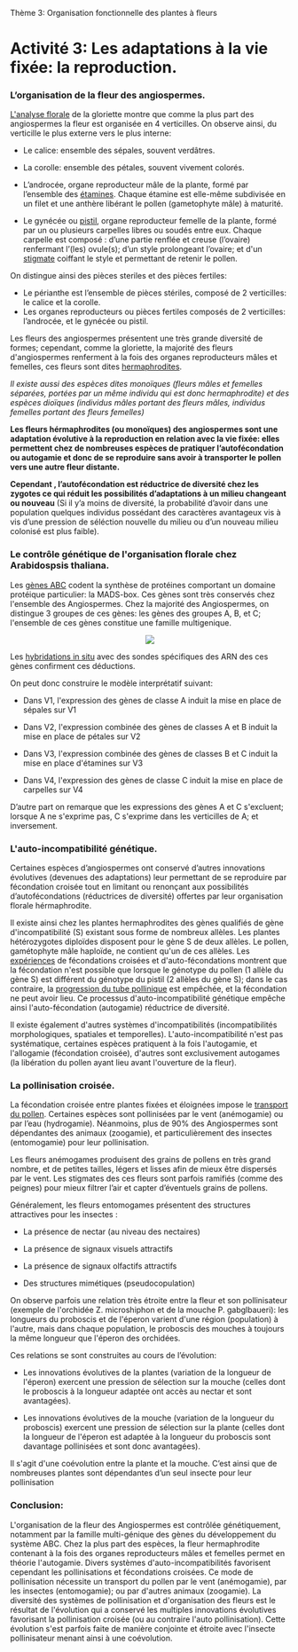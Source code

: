 <p>Thème 3: Organisation fonctionnelle des plantes à fleurs</p>

# Activité 3: Les adaptations à la vie fixée: la reproduction.

### L’organisation de la fleur des angiospermes. 

[L'analyse florale](https://oversas.org/ipfs/QmUj6tS14wz2fZfzwxCPFjaYNB9vMLvW67F8QcAdmb9vhA) de la gloriette montre que comme la plus part des angiospermes la fleur est organisée en 4 verticilles. On observe ainsi, du verticille le plus externe vers le plus interne:

- Le calice: ensemble des sépales, souvent verdâtres.

- La corolle: ensemble des pétales, souvent vivement colorés.

- L’androcée, organe reproducteur mâle de la plante, formé par l’ensemble des [étamines](https://oversas.org/ipfs/QmP1eu8ZsY8H9BpoJLNk1zfTmEPaLZym7hZqtCySMaxuNH). Chaque étamine est elle-même subdivisée en un filet et une anthère libérant le pollen (gametophyte mâle) à maturité.

- Le gynécée ou [pistil](https://oversas.org/ipfs/QmWdFnqpsdRjAs98zUtCZ2s3QxVZrg6XdCKWXCBCteX1dL), organe reproducteur femelle de la plante, formé par un ou plusieurs carpelles libres ou soudés entre eux. Chaque carpelle est composé : d’une partie renflée et creuse (l’ovaire) renfermant l’(les) ovule(s); d’un style prolongeant l’ovaire; et d'un [stigmate](https://oversas.org/ipfs/QmZvC7uV7AUk2YD92rSA2RaNqMjoquhsKbrUNQyWLifseF) coiffant le style et permettant de retenir le pollen.

On distingue ainsi des pièces steriles et des pièces fertiles:

- Le périanthe est l’ensemble de pièces stériles, composé de 2 verticilles: le calice et la corolle.
- Les organes reproducteurs ou pièces fertiles composés de 2 verticilles: l’androcée, et le gynécée ou pistil.

Les fleurs des angiospermes présentent une très grande diversité de formes; cependant, comme la gloriette, la majorité des fleurs d'angiospermes renferment à la fois des organes reproducteurs mâles et femelles, ces fleurs sont dites [hermaphrodites](https://oversas.org/ipfs/QmRJt7ZxxqNqpQ4d1pLVN32C8tXXXWAXYTjpZth8scRaQc). 

*Il existe aussi des espèces dites monoïques (fleurs mâles et femelles séparées, portées par un même individu qui est donc hermaphrodite) et des espèces dioïques (individus mâles portant des fleurs mâles, individus femelles portant des fleurs femelles)*

**Les fleurs hérmaphrodites (ou monoïques) des angiospermes sont une adaptation évolutive à la reproduction en relation avec la vie fixée: elles permettent chez de nombreuses espèces de pratiquer l’autofécondation ou autogamie et donc de se reproduire sans avoir à transporter le pollen vers une autre fleur distante.**

**Cependant , l’autofécondation est réductrice de diversité chez les zygotes ce qui réduit les possibilités d’adaptations à un milieu changeant ou nouveau** (Si il y’a moins de diversité, la probabilité d’avoir dans une population quelques individus possédant des caractères avantageux vis à vis d’une pression de séléction nouvelle du milieu ou d’un nouveau milieu colonisé est plus faible).

### Le contrôle génétique de l'organisation florale chez Arabidospsis thaliana.

Les [gènes ABC](https://oversas.org/ipfs/Qmeu6AQ2dS3P7XCfQX2TnwQKYR25aujmi2ew2VefaBS6CS) codent la synthèse de protéines comportant un domaine protéique particulier: la MADS-box. Ces gènes sont très conservés chez l'ensemble des Angiospermes. Chez la majorité des Angiospermes, on distingue 3 groupes de ces gènes: les gènes des groupes A, B, et C; l'ensemble de ces gènes constitue une famille multigenique.

<div align=center><a href="https://oversas.org/ipfs/QmRWvangg9STgRYEi1D4zrSLho1qtBv87jWssMfJBxGjcF"><img src="https://oversas.org/ipfs/QmRWvangg9STgRYEi1D4zrSLho1qtBv87jWssMfJBxGjcF"></a></div>

Les [hybridations in situ](https://oversas.org/ipfs/Qmeu6AQ2dS3P7XCfQX2TnwQKYR25aujmi2ew2VefaBS6CS) avec des sondes spécifiques des ARN des ces gènes confirment ces déductions.

On peut donc construire le modèle interprétatif suivant:

- Dans V1, l'expression des gènes de classe A induit la mise en place de sépales sur V1

- Dans V2, l'expression combinée des gènes de classes A et B induit la mise en place de pétales sur V2

- Dans V3, l'expression combinée des gènes de classes B et C induit la mise en place d'étamines sur V3

- Dans V4, l'expression des gènes de classe C induit la mise en place de carpelles sur V4


D’autre part on remarque que les expressions des gènes A et C s'excluent; lorsque A ne s'exprime pas, C s'exprime dans les verticilles de A; et inversement.

### L'auto-incompatibilité génétique. 

Certaines espèces d’angiospermes ont conservé d’autres innovations évolutives (devenues des adaptations) leur permettant de se reproduire par fécondation croisée tout en limitant ou renonçant aux possibilités d’autofécondations (réductrices de diversité) offertes par leur organisation florale hérmaphrodite.

Il existe ainsi chez les plantes hermaphrodites des gènes qualifiés de gène d'incompatibilité (S) existant sous forme de nombreux allèles. Les plantes hétérozygotes diploïdes disposent pour le gène S de deux allèles. Le pollen, gamétophyte mâle haploïde, ne contient qu'un de ces allèles. Les [expériences](https://oversas.org/ipfs/QmRr3XZYAPpptCUrt9zwn1F4Q92CEZzD9eLbb6QKbuDwbu) de fécondations croisées et d'auto-fécondations montrent que la fécondation n'est possible que lorsque le génotype du pollen (1 allèle du gène S) est différent du génotype du pistil (2 allèles du gène S); dans le cas contraire, la [progression du tube pollinique](https://oversas.org/ipfs/QmYBsxfTXc61B1SiRvXo5nXBdigBiKNmAaTChRdeF9b3QR) est empêchée, et la fécondation ne peut avoir lieu. Ce processus d'auto-incompatibilité génétique empêche ainsi l'auto-fécondation (autogamie) réductrice de diversité.

Il existe également d'autres systèmes d'incompatibilités (incompatibilités morphologiques, spatiales et temporelles). L'auto-incompatibilité n'est pas systématique, certaines espèces pratiquent à la fois l'autogamie, et l'allogamie (fécondation croisée), d'autres sont exclusivement autogames (la libération du pollen ayant lieu avant l'ouverture de la fleur). 


### La pollinisation croisée.

La fécondation croisée entre plantes fixées et éloignées impose le [transport du pollen](https://oversas.org/ipfs/QmT563JmYU4mov8n9AxwACu2ueS7oM7rPjwyLdAWKZmxN3). Certaines espèces sont pollinisées par le vent (anémogamie) ou par l’eau (hydrogamie). Néanmoins, plus de 90% des Angiospermes sont dépendantes des animaux (zoogamie), et particulièrement des insectes (entomogamie) pour leur pollinisation.  

Les fleurs anémogames produisent des grains de pollens en très grand nombre, et de petites tailles, légers et lisses afin de mieux être dispersés par le vent. Les stigmates des ces fleurs sont parfois ramifiés (comme des peignes) pour mieux filtrer l’air et capter d’éventuels grains de pollens. 

Généralement, les fleurs entomogames présentent des structures attractives pour les insectes : 

- La présence de nectar (au niveau des nectaires)

- La présence de signaux visuels attractifs
 
- La présence de signaux olfactifs attractifs
  
- Des structures mimétiques (pseudocopulation)

On observe parfois une relation très étroite entre la fleur et son pollinisateur (exemple de l'orchidée Z. microshiphon et de la mouche P. gabglbaueri): les longueurs du proboscis et de l'éperon varient d'une région (population) à l'autre, mais dans chaque population, le proboscis des mouches à toujours la même longueur que l'éperon des orchidées. 

Ces relations se sont construites au cours de l’évolution: 

- Les innovations évolutives de la plantes (variation de la longueur de l'éperon) exercent une pression de sélection sur la mouche (celles dont le proboscis à la longueur adaptée ont accès au nectar et sont avantagées).

- Les innovations évolutives de la mouche (variation de la longueur du proboscis) exercent une pression de sélection sur la plante (celles dont la longueur de l'éperon est adaptée à la longueur du proboscis sont davantage pollinisées et sont donc avantagées).

Il s'agit d'une coévolution entre la plante et la mouche. C’est ainsi que de nombreuses plantes sont dépendantes d’un seul insecte pour leur pollinisation 


### Conclusion:

L'organisation de la fleur des Angiospermes est contrôlée génétiquement, notamment par la famille multi-génique des gènes du développement du système ABC. Chez la plus part des espèces, la fleur hermaphrodite contenant à la fois des organes reproducteurs mâles et femelles permet en théorie l'autogamie. Divers systèmes d'auto-incompatibilités favorisent cependant les pollinisations et fécondations croisées. Ce mode de pollinisation nécessite un transport du pollen par le vent (anémogamie), par les insectes (entomogamie); ou par d'autres animaux (zoogamie). La diversité des systèmes de pollinisation et d'organisation des fleurs est le résultat de l'évolution qui a conservé les multiples innovations évolutives favorisant la pollinisation croisée (ou au contraire l'auto pollinisation). Cette évolution s'est parfois faite de manière conjointe et étroite avec l'insecte pollinisateur menant ainsi à une coévolution.
